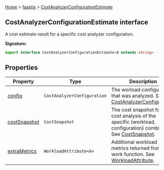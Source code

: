 [Home](./index) &gt; [faastjs](./faastjs.md) &gt; [CostAnalyzerConfigurationEstimate](./faastjs.costanalyzerconfigurationestimate.md)

## CostAnalyzerConfigurationEstimate interface

A cost estimate result for a specific cost analyzer configuration.

<b>Signature:</b>

```typescript
export interface CostAnalyzerConfigurationEstimate<A extends string> 
```

## Properties

|  Property | Type | Description |
|  --- | --- | --- |
|  [config](./faastjs.costanalyzerconfigurationestimate.config.md) | `CostAnalyzerConfiguration` | The worload configuration that was analyzed. See [CostAnalyzerConfiguration](./faastjs.costanalyzerconfiguration.md)<!-- -->. |
|  [costSnapshot](./faastjs.costanalyzerconfigurationestimate.costsnapshot.md) | `CostSnapshot` | The cost snapshot for the cost analysis of the specific (workload, configuration) combination. See [CostSnapshot](./faastjs.costsnapshot.md)<!-- -->. |
|  [extraMetrics](./faastjs.costanalyzerconfigurationestimate.extrametrics.md) | `WorkloadAttribute<A>` | Additional workload metrics returned from the work function. See [WorkloadAttribute](./faastjs.workloadattribute.md)<!-- -->. |

